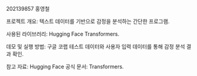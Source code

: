 202139857 홍영철



프로젝트 개요: 텍스트 데이터를 기반으로 감정을 분석하는 간단한 프로그램.

사용된 라이브러리: Hugging Face Transformers.

데모 및 실행 방법:
구글 코랩
테스트 데이터와 사용자 입력 데이터를 통해 감정 분석 결과 확인.

참고 자료:
Hugging Face 공식 문서: Transformers.
